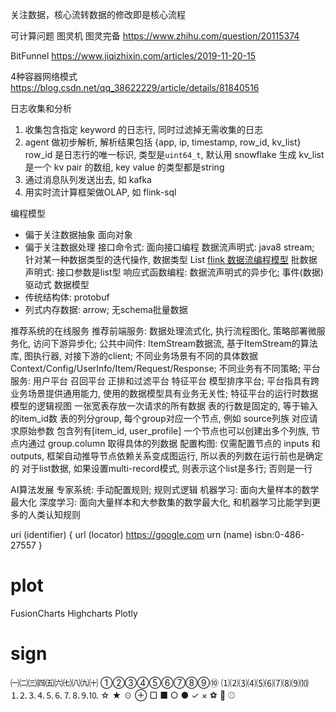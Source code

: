 关注数据，核心流转数据的修改即是核心流程

可计算问题 图灵机 图灵完备
https://www.zhihu.com/question/20115374

BitFunnel
https://www.jiqizhixin.com/articles/2019-11-20-15

4种容器网络模式
https://blog.csdn.net/qq_38622229/article/details/81840516

日志收集和分析
1. 收集包含指定 keyword 的日志行, 同时过滤掉无需收集的日志
2. agent 做初步解析, 解析结果包括 {app, ip, timestamp, row_id, kv_list}
    row_id 是日志行的唯一标识, 类型是`uint64_t`, 默认用 snowflake 生成
    kv_list 是一个 kv pair 的数组, key value 的类型都是string
3. 通过消息队列发送出去, 如 kafka
4. 用实时流计算框架做OLAP, 如 flink-sql

编程模型
  - 偏于关注数据抽象
    面向对象
  - 偏于关注数据处理
    接口命令式: 面向接口编程
    数据流声明式: java8 stream; 针对某一种数据类型的迭代操作, 数据类型 List<T>
      [flink 数据流编程模型](./adoc/flink/Dataflow_Programming_Model.pdf)
      批数据声明式: 接口参数是list型
    响应式函数编程: 数据流声明式的异步化; 事件(数据)驱动式
数据模型
  - 传统结构体: protobuf
  - 列式内存数据: arrow; 无schema批量数据

推荐系统的在线服务
  推荐前端服务: 数据处理流式化, 执行流程图化, 策略部署微服务化, 访问下游异步化;
              公共中间件: ItemStream数据流, 基于ItemStream的算法库, 图执行器, 对接下游的client;
              不同业务场景有不同的具体数据 Context/Config/UserInfo/Item/Request/Response;
              不同业务有不同策略;
  平台服务: 用户平台 召回平台 正排和过滤平台 特征平台 模型排序平台;
           平台指具有跨业务场景提供通用能力, 使用的数据模型具有业务无关性;
特征平台的运行时数据模型的逻辑视图
  一张宽表存放一次请求的所有数据
  表的行数是固定的, 等于输入的item_id数
  表的列分group, 每个group对应一个节点, 例如 source列族 对应请求原始参数 包含列有[item_id, user_profile]
  一个节点也可以创建出多个列族, 节点内通过 group.column 取得具体的列数据
  配置构图: 仅需配置节点的 inputs 和 outputs, 框架自动推导节点依赖关系变成图运行, 所以表的列数在运行前也是确定的
  对于list数据, 如果设置multi-record模式, 则表示这个list是多行; 否则是一行

AI算法发展
  专家系统: 手动配置规则; 规则式逻辑
  机器学习: 面向大量样本的数学最大化
  深度学习: 面向大量样本和大参数集的数学最大化, 和机器学习比能学到更多的人类认知规则

uri (identifier) {
  url (locator) https://google.com
  urn (name) isbn:0-486-27557
}

# plot
FusionCharts
Highcharts
Plotly

# sign
㈠㈡㈢㈣㈤㈥㈦㈧㈨㈩
①②③④⑤⑥⑦⑧⑨⑩
⑴⑵⑶⑷⑸⑹⑺⑻⑼⑽
⒈⒉⒊⒋⒌⒍⒎⒏⒐⒑
☆ ★ ☉ ⊕ □ ■ ○ ●
✓ × 
⚽️ 🏀 ⚾️